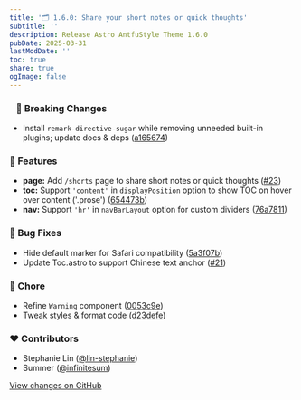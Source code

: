 ```yaml
---
title: '🗂️ 1.6.0: Share your short notes or quick thoughts'
subtitle: ''
description: Release Astro AntfuStyle Theme 1.6.0
pubDate: 2025-03-31
lastModDate: ''
toc: true
share: true
ogImage: false
---
```


### &nbsp;&nbsp;&nbsp;🚨 Breaking Changes

- Install `remark-directive-sugar` while removing unneeded built-in plugins; update docs & deps ([a165674](https://github.com/lin-stephanie/astro-antfustyle-theme/commit/a165674))

### 🚀 Features

- **page:** Add `/shorts` page to share short notes or quick thoughts ([#23](https://github.com/lin-stephanie/astro-antfustyle-theme/pull/23))
- **toc:** Support `'content'` in `displayPosition` option to show TOC on hover over content ('.prose') ([654473b](https://github.com/lin-stephanie/astro-antfustyle-theme/commit/654473b))
- **nav:** Support `'hr'` in `navBarLayout` option for custom dividers ([76a7811](https://github.com/lin-stephanie/astro-antfustyle-theme/commit/76a7811))

### 🐞 Bug Fixes

- Hide default marker for Safari compatibility ([5a3f07b](https://github.com/lin-stephanie/astro-antfustyle-theme/commit/5a3f07b))
- Update Toc.astro to support Chinese text anchor ([#21](https://github.com/lin-stephanie/astro-antfustyle-theme/pull/21))

### 🏡 Chore

- Refine `Warning` component ([0053c9e](https://github.com/lin-stephanie/astro-antfustyle-theme/commit/0053c9e))
- Tweak styles & format code ([d23defe](https://github.com/lin-stephanie/astro-antfustyle-theme/commit/d23defe))

### ❤️ Contributors

- Stephanie Lin ([@lin-stephanie](https://github.com/lin-stephanie))
- Summer ([@infinitesum](https://github.com/infinitesum))

[View changes on GitHub](https://github.com/lin-stephanie/astro-antfustyle-theme/compare/1.5.0...1.6.0)
